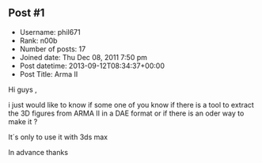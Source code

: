 ## Post #1
- Username: phil671
- Rank: n00b
- Number of posts: 17
- Joined date: Thu Dec 08, 2011 7:50 pm
- Post datetime: 2013-09-12T08:34:37+00:00
- Post Title: Arma II

Hi guys ,


i just would like to know if some one of you know if there is a tool to extract the 3D figures from ARMA II in a DAE format or if there is an oder way to make it ?

It´s only to use it with 3ds max

In advance thanks
